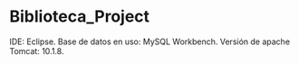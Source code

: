 # Biblioteca_Project

IDE: Eclipse.
Base de datos en uso: MySQL Workbench.
Versión de apache Tomcat: 10.1.8.

